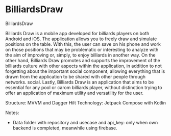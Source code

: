 # BilliardsDraw
BilliardsDraw

Billiards Draw is a mobile app developed for billiards players on both Android and iOS. The application allows you to freely draw and simulate positions on the table. With this, the user can save on his phone and work on those positions that may be problematic or interesting to analyze with the aim of improving or, simply, to enjoy billiards in another way. On the other hand, Billiards Draw promotes and supports the improvement of the billiards culture with other aspects within the application, in addition to not forgetting about the important social component, allowing everything that is drawn from the application to be shared with other people through networks. social. Lastly, Billiards Draw is an application that aims to be essential for any pool or carom billiards player, without distinction trying to offer an application of maximum utility and versatility for the user.

Structure: MVVM and Dagger Hilt
Technology: Jetpack Compose with Kotlin

Notes:
- Data folder with repository and usecase and api_key: only when own backend is completed, meanwhile using firebase.
